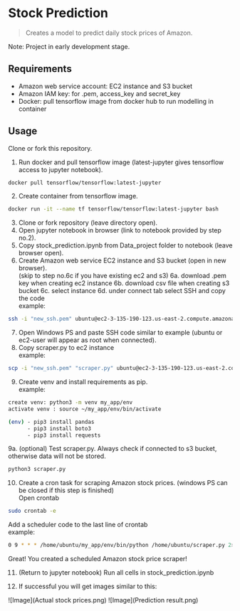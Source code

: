 # Stock Prediction

> Creates a model to predict daily stock prices of Amazon.

Note: Project in early development stage.

## Requirements
  - Amazon web service account: EC2 instance and S3 bucket
  - Amazon IAM key: for .pem, access_key and secret_key
  - Docker: pull tensorflow image from docker hub to run modelling in container

## Usage
Clone or fork this repository.

1. Run docker and pull tensorflow image (latest-jupyter gives tensorflow access to jupyter notebook).

```bash
docker pull tensorflow/tensorflow:latest-jupyter
```
2. Create container from tensorflow image.
```bash
docker run -it --name tf tensorflow/tensorflow:latest-jupyter bash
```
3. Clone or fork repository (leave directory open).
4. Open jupyter notebook in browser (link to notebook provided by step no.2).
5. Copy stock_prediction.ipynb from Data_project folder to notebook (leave browser open).
6. Create Amazon web service EC2 instance and S3 bucket (open in new browser).<br>
(skip to step no.6c if you have existing ec2 and s3) 
6a. download .pem key when creating ec2 instance
6b. download csv file when creating s3 bucket
6c. select instance 
6d. under connect tab select SSH and copy the code<br>
example:
```bash
ssh -i "new_ssh.pem" ubuntu@ec2-3-135-190-123.us-east-2.compute.amazonaws.com
```
7. Open Windows PS and paste SSH code similar to example (ubuntu or ec2-user will appear as root when connected).
8. Copy scraper.py to ec2 instance <br>
example:
```bash
scp -i "new_ssh.pem" "scraper.py" ubuntu@ec2-3-135-190-123.us-east-2.compute.amazonaws.com:/home/ubuntu/
```
9. Create venv and install requirements as pip.<br>
example:
```bash
create venv: python3 -m venv my_app/env
activate venv : source ~/my_app/env/bin/activate
```
```bash
(env) - pip3 install pandas
      - pip3 install boto3
      - pip3 install requests
```
9a. (optional) Test scraper.py. Always check if connected to s3 bucket, otherwise data will not be stored.
```bash
python3 scraper.py 
```
10. Create a cron task for scraping Amazon stock prices. (windows PS can be closed if this step is finished) <br>
Open crontab
```bash
sudo crontab -e
```
Add a scheduler code to the last line of crontab <br>
example:
```bash
0 9 * * * /home/ubuntu/my_app/env/bin/python /home/ubuntu/scraper.py 2>&1 | logger -t mycmd
```
Great! You created a scheduled Amazon stock price scraper!

11. (Return to jupyter notebook) Run all cells in stock_prediction.ipynb

12. If successful you will get images similar to this:

![Image](Actual stock prices.png)
![Image](Prediction result.png)



